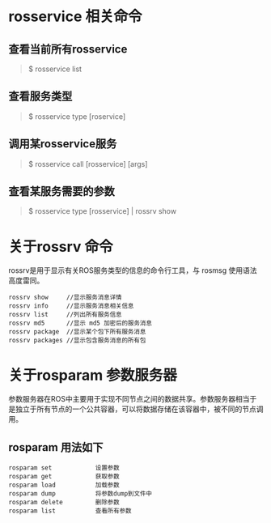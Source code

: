 # rosservice 相关命令
## 查看当前所有rosservice
>$ rosservice list
## 查看服务类型
>$ rosservice type [roservice]
## 调用某rosservice服务
>$ rosservice call [rosservice] [args]
## 查看某服务需要的参数
>$ rosservice type [rosservice] | rossrv show
# 关于rossrv 命令
rossrv是用于显示有关ROS服务类型的信息的命令行工具，与 rosmsg 使用语法高度雷同。
```
rossrv show     //显示服务消息详情
rossrv info     //显示服务消息相关信息
rossrv list     //列出所有服务信息
rossrv md5      //显示 md5 加密后的服务消息
rossrv package  //显示某个包下所有服务消息
rossrv packages //显示包含服务消息的所有包
```
# 关于rosparam 参数服务器
参数服务器在ROS中主要用于实现不同节点之间的数据共享。参数服务器相当于是独立于所有节点的一个公共容器，可以将数据存储在该容器中，被不同的节点调用。
## rosparam 用法如下
```
rosparam set            设置参数
rosparam get            获取参数
rosparam load           加载参数
rosparam dump           将参数dump到文件中
rosparam delete         删除参数
rosparam list           查看所有参数
```

